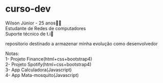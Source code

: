 # curso-dev
Wilson Júnior - 25 anos:no_good_man:  
Estudante de Redes de computadores  
Suporte técnico de t.i:wrench:  

repositorio destinado a armazenar minha evolução como desenvolvedor  
  
Notas:  
1- Projeto Finance(html+css+bootstrap4)  
2- Projeto Spotify(html+css+bootstrap4)  
3- App Calculadora(Javascript)  
4- App Mata-mosquito(Javascript)
